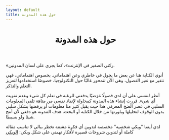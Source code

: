 ```yaml
---
layout: default
title: حول هذه المدونة
---
```


<header class="post-header">
	<h1>حول هذه المدونة</h1>
</header>

«ركني الصغير في الإنترنت»، كما يجري على لسان المدونين.

أنوي الكتابة هنا عن بعض ما يجول في خاطري وعن اهتماماتي.
بخصوص اهتماماتي، فهي تتغير مع تغير الفصول، وهي الآن تتمحور غالبًا حول التكنولوجيا،
خصوصًا استخدامها لتعزيز التعلم والتذكر.

أنظر لنفسي  على أن لدي فضولًا مَرَضيًا يدفعني للرغبة في تعلم كل شيء وعدم تفويت أي شيء.
قررت إنشاء هذه المدونة كمحاولة لإنقاذ نفسي من متاهة تلقي المعلومات السلبي في عصر الضخ المعرفي هذا
حيث يقبل كثير منا معلومات أو يرفضها بشكل سلبي بدون الوقوف لتحليلها وبلورتها من خلال الكتابة أو البحث.
هدف المدونة هو دفعي لأن أنتج شيئا ولو بسيطا.

لدي أيضا "ويكي شخصية" مخصصة لتدوين أي فكرة مشتتة تخطر ببالي لا تناسب مقالة كاملة أو لتدوين شروحات قصيرة لأفكار تهمني على شكل ويكي:
[الويكي](curious/)
